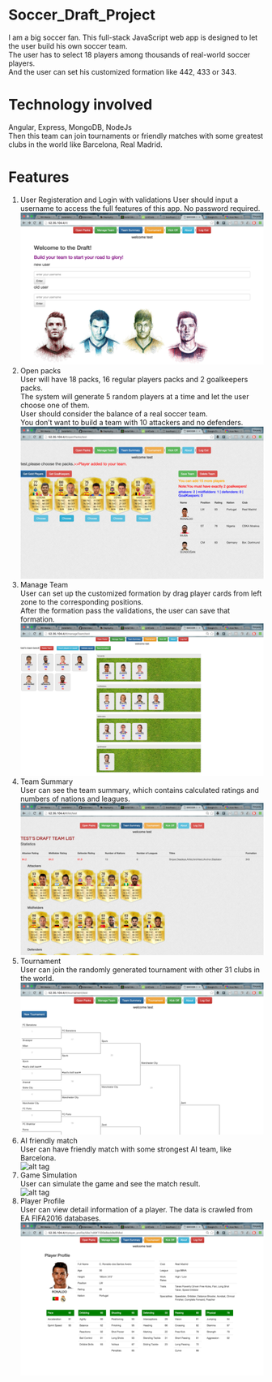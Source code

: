 # Soccer_Draft_Project
I am a big soccer fan. This full-stack JavaScript web app is designed to let the user build his own soccer team.  
The user has to select 18 players among thousands of real-world soccer players.  
And the user can set his customized formation like 442, 433 or 343.  
# Technology involved  
Angular, Express, MongoDB, NodeJs  
Then this team can join tournaments or friendly matches with some greatest clubs in the world like Barcelona, Real Madrid.  
# Features  
1. User Registeration and Login  with validations
User should input a username to access the full features of this app. No password required.   
![alt tag](https://raw.githubusercontent.com/xinyzhang9/Soccer_Draft_Project/master/img1.png)  
2. Open packs  
User will have 18 packs, 16 regular players packs and 2 goalkeepers packs.  
The system will generate 5 random players at a time and let the user choose one of them.  
User should consider the balance of a real soccer team.  
You don’t want to build a team with 10 attackers and no defenders.  
![alt tag](https://raw.githubusercontent.com/xinyzhang9/Soccer_Draft_Project/master/img2.png)  
3. Manage Team  
User can set up the customized formation by drag player cards from left zone to the corresponding positions.  
After the formation pass the validations, the user can save that formation.  
![alt tag](https://raw.githubusercontent.com/xinyzhang9/Soccer_Draft_Project/master/img3.png)  
4. Team Summary  
User can see the team summary, which contains calculated ratings and numbers of nations and leagues.  
![alt tag](https://raw.githubusercontent.com/xinyzhang9/Soccer_Draft_Project/master/img4.png)  
5. Tournament  
User can join the randomly generated tournament with other 31 clubs in the world.  
![alt tag](https://raw.githubusercontent.com/xinyzhang9/Soccer_Draft_Project/master/img5.png)  
6. AI friendly match  
User can have friendly match with some strongest AI team, like Barcelona.  
![alt tag](https://raw.githubusercontent.com/xinyzhang9/Soccer_Draft_Project/master/img6.png)  
7. Game Simulation  
User can simulate the game and see the match result.  
![alt tag](https://raw.githubusercontent.com/xinyzhang9/Soccer_Draft_Project/master/img7.png) 
8. Player Profile  
User can view detail information of a player. The data is crawled from EA FIFA2016 databases.  
![alt tag](https://raw.githubusercontent.com/xinyzhang9/Soccer_Draft_Project/master/img8.png)  




